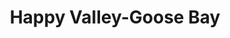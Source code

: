 ---
title: Happy Valley-Goose Bay
url: /happy-valley-goose-bay/
latitude: 53.298
longitude: -60.327
---